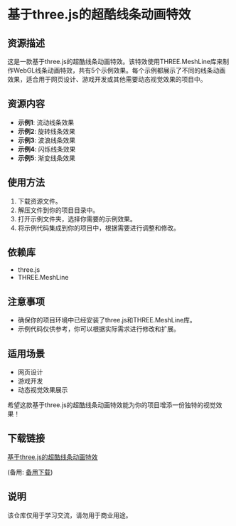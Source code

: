 # 基于three.js的超酷线条动画特效

## 资源描述

这是一款基于three.js的超酷线条动画特效。该特效使用THREE.MeshLine库来制作WebGL线条动画特效，共有5个示例效果。每个示例都展示了不同的线条动画效果，适合用于网页设计、游戏开发或其他需要动态视觉效果的项目中。

## 资源内容

- **示例1**: 流动线条效果
- **示例2**: 旋转线条效果
- **示例3**: 波浪线条效果
- **示例4**: 闪烁线条效果
- **示例5**: 渐变线条效果

## 使用方法

1. 下载资源文件。
2. 解压文件到你的项目目录中。
3. 打开示例文件夹，选择你需要的示例效果。
4. 将示例代码集成到你的项目中，根据需要进行调整和修改。

## 依赖库

- three.js
- THREE.MeshLine

## 注意事项

- 确保你的项目环境中已经安装了three.js和THREE.MeshLine库。
- 示例代码仅供参考，你可以根据实际需求进行修改和扩展。

## 适用场景

- 网页设计
- 游戏开发
- 动态视觉效果展示

希望这款基于three.js的超酷线条动画特效能为你的项目增添一份独特的视觉效果！

## 下载链接
[基于three.js的超酷线条动画特效](https://pan.quark.cn/s/3cbb67d29fd5) 

(备用: [备用下载](https://pan.baidu.com/s/1sL7TH4RyE7QuWMDN_fTNLA?pwd=1234))

## 说明

该仓库仅用于学习交流，请勿用于商业用途。
